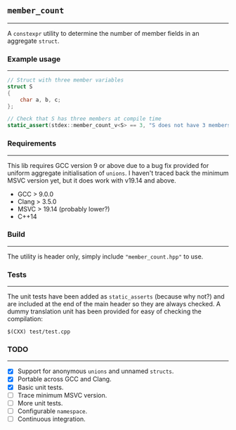 ## `member_count`
---
A `constexpr` utility to determine the number of member fields in an aggregate `struct`.

### Example usage
---
```cpp
// Struct with three member variables
struct S
{
    char a, b, c;
};

// Check that S has three members at compile time
static_assert(stdex::member_count_v<S> == 3, "S does not have 3 members.");
```

### Requirements
---
This lib requires GCC version 9 or above due to a bug fix provided for uniform aggregate initialisation of `unions`.
I haven't traced back the minimum MSVC version yet, but it does work with v19.14 and above.
* GCC > 9.0.0
* Clang > 3.5.0
* MSVC > 19.14 (probably lower?)
* C++14

### Build
---
The utility is header only, simply include `"member_count.hpp"` to use.

### Tests
---
The unit tests have been added as `static_asserts` (because why not?) and are included at the end of the main header so they are always checked.
A dummy translation unit has been provided for easy of checking the compilation:

```
$(CXX) test/test.cpp
```

### TODO
---
- [x] Support for anonymous `unions` and unnamed `structs`.
- [x] Portable across GCC and Clang.
- [x] Basic unit tests.
- [ ] Trace minimum MSVC version.
- [ ] More unit tests.
- [ ] Configurable `namespace`.
- [ ] Continuous integration.
